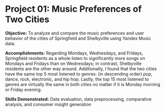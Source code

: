 # Project 01: Music Preferences of Two Cities
 
**Objective:** To analyze and compare the music preferences and user behavior of the cities of Springfield and Shelbyville using Yandex Music data. 

**Accomplishments:** Regarding Mondays, Wednesdays, and Fridays, Springfield residents as a whole listen to significantly more songs on Mondays and Fridays than on Wednesdays; in contrast, Shelbyville residents are the other way around. Additionally, I found that the two cities have the same top 5 most listened to genres: (in descending order) pop, dance, rock, electronic, and hip hop. Lastly, the top 15 most listened to genres are virtually the same in both cities no matter if it is Monday morning or Friday evening.

**Skills Demonstrated:** Data evaluation, data preprocessing, comparative analysis, and consumer insight generation
